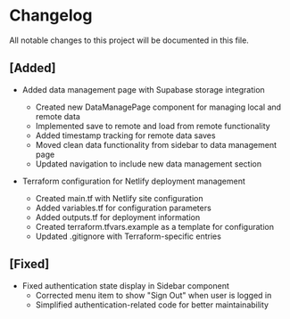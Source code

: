 # Changelog

All notable changes to this project will be documented in this file.

## [Added]

- Added data management page with Supabase storage integration

  - Created new DataManagePage component for managing local and remote data
  - Implemented save to remote and load from remote functionality
  - Added timestamp tracking for remote data saves
  - Moved clean data functionality from sidebar to data management page
  - Updated navigation to include new data management section

- Terraform configuration for Netlify deployment management
  - Created main.tf with Netlify site configuration
  - Added variables.tf for configuration parameters
  - Added outputs.tf for deployment information
  - Created terraform.tfvars.example as a template for configuration
  - Updated .gitignore with Terraform-specific entries

## [Fixed]

- Fixed authentication state display in Sidebar component
  - Corrected menu item to show "Sign Out" when user is logged in
  - Simplified authentication-related code for better maintainability
